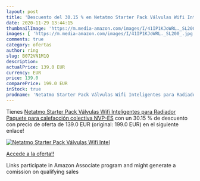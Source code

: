 ```yaml
---
layout: post
title: 'Descuento del 30.15 % en Netatmo Starter Pack Válvulas Wifi Intel'
date: 2020-11-29 13:44:15
thumbnailImage: 'https://m.media-amazon.com/images/I/41IP1KJoWRL._SL200_.jpg'
images: [ 'https://m.media-amazon.com/images/I/41IP1KJoWRL._SL200_.jpg' ]
comments: true
category: ofertas
author: ring
slug: B072VN1M1Q
description:
actualPrice: 139.0 EUR
currency: EUR
price: 139.0
comparePrice: 199.0 EUR
inStock: true
prodname: 'Netatmo Starter Pack Válvulas Wifi Inteligentes para Radiador  Paquete para calefacción colectiva  NVP-ES'
---
```


Tienes [Netatmo Starter Pack Válvulas Wifi Inteligentes para Radiador  Paquete para calefacción colectiva  NVP-ES](https://www.amazon.es/dp/B072VN1M1Q/?tag=tolees-21) con un 30.15 % de descuento con precio de oferta de 139.0 EUR (original: 199.0 EUR) en el siguiente enlace!

[![Netatmo Starter Pack Válvulas Wifi Intel](https://m.media-amazon.com/images/I/41IP1KJoWRL._SL200_.jpg)](https://www.amazon.es/dp/B072VN1M1Q/?tag=tolees-21)

[Accede a la oferta!!](https://www.amazon.es/dp/B072VN1M1Q/?tag=tolees-21)

Links participate in Amazon Associate program and might generate a comission on qualifying sales


